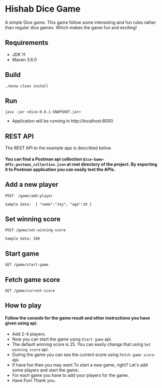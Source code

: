 # Hishab Dice Game
A simple Dice game. This game follow some interesting and fun rules rather than regular dice games. Which makes the game fun and exciting!

## Requirements

- JDK 11
- Maven 3.6.0


## Build

```shell
./mvnw clean install
```

## Run

```shell
java -jar <dice-0.0.1-SNAPSHOT.jar>
```

- Application will be running in http://localhost:8000

## REST API
The REST API to the example app is described below. 

#### You can find a Postman api collection `Dice-Game-APIs.postman_collection.json` at root directory of the project. By exporting it to Postman application you can easily test the APIs.


## Add a new player

`POST 
/game/add-player`

`Sample data: 
{
    "name":"Joy",
    "age":19
}`

## Set winning score

`POST /game/set-winning-score`

`Sample data: 100`

## Start game

`GET /game/start-game`


## Fetch game score

`GET /game/current-score`


## How to play
#### Follow the console for the game result and other instructions you have given using api.
- Add 2-4 players.
- Now you can start the game using `Start game` api.
- The default winning score is 25. You can easily change that using `Set winning score` api.
- During the game you can see the current score using `Fetch game score` api.
- If have fun then you may want To start a new game, right? Let's add some players and start the game.
- For each game you have to add your players for the game.
- Have Fun! Thank you.



